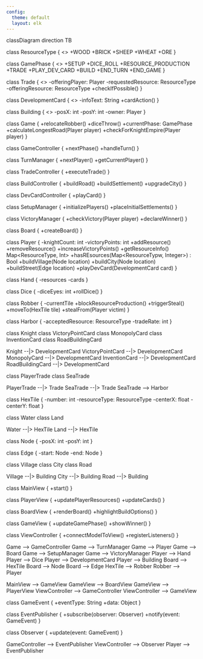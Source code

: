 ```yaml
---
config:
  theme: default
  layout: elk
---
```

classDiagram
direction TB

class ResourceType {
  <<enumeration>>
  +WOOD
  +BRICK
  +SHEEP
  +WHEAT
  +ORE
}

class GamePhase {
  <<enumeration>>
  +SETUP
  +DICE_ROLL
  +RESOURCE_PRODUCTION
  +TRADE
  +PLAY_DEV_CARD
  +BUILD
  +END_TURN
  +END_GAME
}

class Trade {
  <<abstract>>
  -offeringPlayer: Player
  -requestedResource: ResourceType
  -offeringResource: ResourceType
  +checkIfPossible()
}

class DevelopmentCard {
  <<abstract>>
  -infoText: String
  +cardAction()
}

class Building {
  <<abstract>>
  -posX: int
  -posY: int
  -owner: Player
}

class Game {
  +relocateRobber()
  +diceThrow()
  +currentPhase: GamePhase
  +calculateLongestRoad(Player player)
  +checkForKnightEmpire(Player player)
}

class GameController {
  +nextPhase()
  +handleTurn()
}

class TurnManager {
  +nextPlayer()
  +getCurrentPlayer()
}

class TradeController {
  +executeTrade()
}

class BuildController {
  +buildRoad()
  +buildSettlement()
  +upgradeCity()
}

class DevCardController {
  +playCard()
}

class SetupManager {
  +initializePlayers()
  +placeInitialSettlements()
}

class VictoryManager {
  +checkVictory(Player player)
  +declareWinner()
}

class Board {
  +createBoard()
}

class Player {
  -knightCount: int
  -victoryPoints: int
  +addResource()
  +removeResource()
  +increaseVictoryPoints()
  +getResourceInfo() Map<ResourceType, Int>
  +hasREsources(Map<ResourceTypw, Integer>) : Bool
  +buildVillage(Node location)
  +buildCity(Node location)
  +buildStreet(Edge location)
  +playDevCard(DevelopmentCard card)
}

class Hand {
  -resources
  -cards
}

class Dice {
  -diceEyes: int
  +rollDice()
}

class Robber {
  -currentTile
  +blockResourceProduction()
  +triggerSteal()
  +moveTo(HexTile tile)
  +stealFrom(Player victim)
}

class Harbor {
  -acceptedResource: ResourceType
  -tradeRate: int
}

class Knight
class VictoryPointCard
class MonopolyCard
class InventionCard
class RoadBuildingCard

Knight --|> DevelopmentCard
VictoryPointCard --|> DevelopmentCard
MonopolyCard --|> DevelopmentCard
InventionCard --|> DevelopmentCard
RoadBuildingCard --|> DevelopmentCard

class PlayerTrade
class SeaTrade

PlayerTrade --|> Trade
SeaTrade --|> Trade
SeaTrade --> Harbor

class HexTile {
  -number: int
  -resourceType: ResourceType
  -centerX: float
  -centerY: float
}

class Water
class Land

Water --|> HexTile
Land --|> HexTile

class Node {
  -posX: int
  -posY: int
}

class Edge {
  -start: Node
  -end: Node
}

class Village
class City
class Road

Village --|> Building
City --|> Building
Road --|> Building

class MainView {
  +start()
}

class PlayerView {
  +updatePlayerResources()
  +updateCards()
}

class BoardView {
  +renderBoard()
  +highlightBuildOptions()
}

class GameView {
  +updateGamePhase()
  +showWinner()
}

class ViewController {
  +connectModelToView()
  +registerListeners()
}

Game --> GameController
Game --> TurnManager
Game --> Player
Game --> Board
Game --> SetupManager
Game --> VictoryManager
Player --> Hand
Player --> Dice
Player --> DevelopmentCard
Player --> Building
Board --> HexTile
Board --> Node
Board --> Edge
HexTile --> Robber
Robber --> Player

MainView --> GameView
GameView --> BoardView
GameView --> PlayerView
ViewController --> GameController
ViewController --> GameView

class GameEvent {
  +eventType: String
  +data: Object
}

class EventPublisher {
  +subscribe(observer: Observer)
  +notify(event: GameEvent)
}

class Observer {
  +update(event: GameEvent)
}

GameController --> EventPublisher
ViewController --> Observer
Player --> EventPublisher
